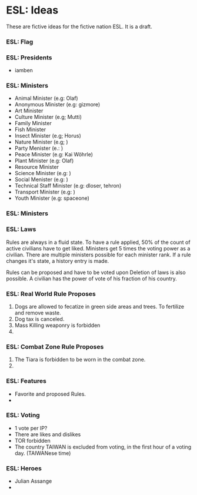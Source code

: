 # ESL: Ideas

These are fictive ideas for the fictive nation ESL.
It is a draft.


### ESL: Flag



### ESL: Presidents

- iamben


### ESL: Ministers

- Animal Minister (e.g: Olaf)
- Anonymous Minister (e.g: gizmore)
- Art Minister
- Culture Minister (e.g; Mutti)
- Family Minister
- Fish Minister
- Insect Minister (e.g; Horus)
- Nature Minister (e.g; )
- Party Menister (e.: )
- Peace Minister (e.g: Kai Wöhrle)
- Plant Minister (e.g: Olaf)
- Resource Minister
- Science Minister (e.g: )
- Social Menister (e.g: )
- Technical Staff Minister (e.g: dloser, tehron)
- Transport Minister (e.g: )
- Youth Minister (e.g: spaceone)


### ESL: Ministers




### ESL: Laws

Rules are always in a fluid state.
To have a rule applied, 50% of the count of active civilians have to get liked.
Ministers get 5 times the voting power as a civilian.
There are multiple ministers possible for each minister rank.
If a rule changes it's state, a history entry is made.


Rules can be proposed and have to be voted upon
Deletion of laws is also possible.
A civilian has the power of vote of his fraction of his country.


### ESL: Real World Rule Proposes

1) Dogs are allowed to fecatize in green side areas and trees.
To fertilize and remove waste.
2) Dog tax is canceled.
3) Mass Killing weaponry is forbidden
4) 

### ESL: Combat Zone Rule Proposes

1) The Tiara is forbidden to be worn in the combat zone.
2) 


### ESL: Features

- Favorite and proposed Rules.
- 

### ESL: Voting

- 1 vote per IP?
- There are likes and dislikes
- TOR forbidden
- The country TAIWAN is excluded from voting, in the first hour of a voting day. (TAIWANese time)


### ESL: Heroes

- Julian Assange
- 
